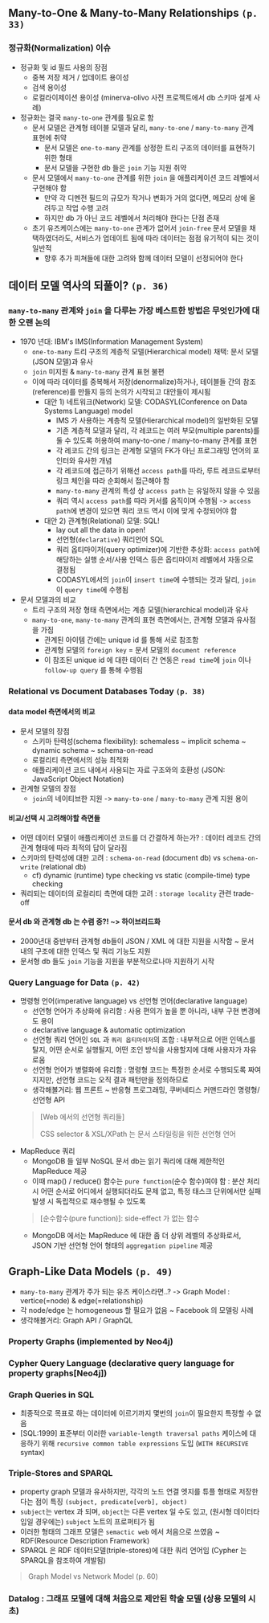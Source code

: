 ## Many-to-One & Many-to-Many Relationships `(p. 33)`

### 정규화(Normalization) 이슈
- 정규화 및 id 필드 사용의 장점
    - 중복 저장 제거 / 업데이트 용이성
    - 검색 용이성
    - 로컬라이제이션 용이성 (minerva-olivo 사전 프로젝트에서 db 스키마 설계 사례)
- 정규화는 결국 `many-to-one` 관계를 필요로 함
    - 문서 모델은 관계형 테이블 모델과 달리, `many-to-one` / `many-to-many` 관계 표현에 취약
        - 문서 모델은 `one-to-many` 관계를 상정한 트리 구조의 데이터를 표현하기 위한 형태
        - 문서 모델을 구현한 db 들은 `join` 기능 지원 취약
    - 문서 모델에서 `many-to-one` 관계를 위한 `join` 을 애플리케이션 코드 레벨에서 구현해야 함
        - 만약 각 디멘전 필드의 규모가 작거나 변화가 거의 없다면, 메모리 상에 올려두고 작업 수행 고려
        - 하지만 db 가 아닌 코드 레벨에서 처리해야 한다는 단점 존재
    - 초기 유즈케이스에는 `many-to-one` 관계가 없어서 `join-free` 문서 모델을 채택하였더라도, 서비스가 업데이트 됨에 따라 데이터는 점점 유기적이 되는 것이 일반적
        - 향후 추가 피쳐들에 대한 고려와 함께 데이터 모델이 선정되어야 한다

## 데이터 모델 역사의 되풀이? `(p. 36)`
### `many-to-many` 관계와 `join` 을 다루는 가장 베스트한 방법은 무엇인가에 대한 오랜 논의
- 1970 년대: IBM's IMS(Information Management System)
    - `one-to-many` 트리 구조의 계층적 모델(Hierarchical model) 채택: 문서 모델(JSON 모델)과 유사
    - `join` 미지원 & `many-to-many` 관계 표현 불편
    - 이에 따라 데이터를 중복해서 저장(denormalize)하거나, 테이블들 간의 참조(reference)를 만들지 등의 논의가 시작되고 대안들이 제시됨
        - 대안 1) 네트워크(Network) 모델: CODASYL(Conference on Data Systems Language) model
            - IMS 가 사용하는 계층적 모델(Hierarchical model)의 일반화된 모델
            - 기존 계층적 모델과 달리, 각 레코드는 여러 부모(multiple parents)를 둘 수 있도록 허용하여 many-to-one / many-to-many 관계를 표현
            - 각 레코드 간의 링크는 관계형 모델의 FK가 아닌 프로그래밍 언어의 포인터와 유사한 개념
            - 각 레코드에 접근하기 위해선 `access path`를 따라, 루트 레코드로부터 링크 체인을 따라 순회해서 접근해야 함
            - `many-to-many` 관계의 특성 상 `access path` 는 유일하지 않을 수 있음
            - 쿼리 역시 `access path`를 따라 커서를 움직이며 수행됨 -> `access path`에 변경이 있으면 쿼리 코드 역시 이에 맞게 수정되어야 함
        - 대안 2) 관계형(Relational) 모델: SQL!
            - lay out all the data in open! 
            - 선언형(`declarative`) 쿼리언어 SQL
            - 쿼리 옵티마이저(query optimizer)에 기반한 추상화: `access path`에 해당하는 실행 순서/사용 인덱스 등은 옵티마이저 레벨에서 자동으로 결정됨
            - CODASYL에서의 `join`이 `insert time`에 수행되는 것과 달리, `join`이 `query time`에 수행됨
- 문서 모델과의 비교
    - 트리 구조의 저장 형태 측면에서는 계층 모델(hierarchical model)과 유사
    - `many-to-one`, `many-to-many` 관계의 표현 측면에서는, 관계형 모델과 유사점을 가짐
        - 관계된 아이템 간에는 unique id 를 통해 서로 참조함
        - 관계형 모델의 `foreign key` = 문서 모델의 `document reference`
        - 이 참조된 unique id 에 대한 데이터 간 연동은 `read time`에 `join` 이나 `follow-up query` 를 통해 수행됨

### Relational vs Document Databases Today `(p. 38)`

#### data model 측면에서의 비교
- 문서 모델의 장점
    - 스키마 탄력성(schema flexibility): schemaless ~ implicit schema ~ dynamic schema ~ schema-on-read
    - 로컬리티 측면에서의 성능 최적화
    - 애플리케이션 코드 내에서 사용되는 자료 구조와의 호환성 (JSON: JavaScript Object Notation)
- 관계형 모델의 장점
    - `join`의 네이티브한 지원 -> `many-to-one` / `many-to-many` 관계 지원 용이

#### 비교/선택 시 고려해야할 측면들
- 어떤 데이터 모델이 애플리케이션 코드를 더 간결하게 하는가? : 데이터 레코드 간의 관계 형태에 따라 최적의 답이 달라짐
- 스키마의 탄력성에 대한 고려 : `schema-on-read` (document db) vs `schema-on-write` (relational db)
    - cf) dynamic (runtime) type checking vs static (compile-time) type checking
- 쿼리되는 데이터의 로컬리티 측면에 대한 고려 : `storage locality` 관련 trade-off

#### 문서 db 와 관계형 db 는 수렴 중?! ~> 하이브리드화
- 2000년대 중반부터 관계형 db들이 JSON / XML 에 대한 지원을 시작함 ~ 문서 내의 구조에 대한 인덱스 및 쿼리 기능도 지원
- 문서형 db 들도 `join` 기능을 지원을 부분적으로나마 지원하기 시작

### Query Language for Data `(p. 42)`
- 명령형 언어(imperative language) vs 선언형 언어(declarative language)
    - 선언형 언어가 추상화에 유리함 : 사용 편의가 높을 뿐 아니라, 내부 구현 변경에도 용이
    - declarative language & automatic optimization
    - 선언형 쿼리 언어인 `SQL` 과 `쿼리 옵티마이저`의 조합 : 내부적으로 어떤 인덱스를 탈지, 어떤 순서로 실행될지, 어떤 조인 방식을 사용할지에 대해 사용자가 자유로움
    - 선언형 언어가 병렬화에 유리함 : 명령형 코드는 특정한 순서로 수행되도록 짜여지지만, 선언형 코드는 오직 결과 패턴만을 정의하므로
    - 생각해볼거리: 웹 프론트 ~ 반응형 프로그래밍, 쿠버네티스 커맨드라인 명령형/선언형 API
    > [Web 에서의 선언형 쿼리들]
    >
    > CSS selector & XSL/XPath 는 문서 스타일링을 위한 선언형 언어
- MapReduce 쿼리
    - MongoDB 들 일부 NoSQL 문서 db는 읽기 쿼리에 대해 제한적인 MapReduce 제공
    - 이때 map() / reduce() 함수는 `pure function`(순수 함수)여야 함 : 분산 처리시 어떤 순서로 어디에서 실행되더라도 문제 없고, 특정 태스크 단위에서만 실패 발생 시 독립적으로 재수행될 수 있도록
    > [순수함수(pure function)]: side-effect 가 없는 함수
    - MongoDB 에서는 MapReduce 에 대한 좀 더 상위 레벨의 추상화로서, JSON 기반 선언형 언어 형태의 `aggregation pipeline` 제공
    
## Graph-Like Data Models `(p. 49)`
- `many-to-many` 관계가 주가 되는 유즈 케이스라면..? -> Graph Model : vertice(=node) & edge(=relationship)
- 각 node/edge 는 homogeneous 할 필요가 없음 ~ Facebook 의 모델링 사례
- 생각해볼거리: Graph API / GraphQL

### Property Graphs (implemented by Neo4j)

### Cypher Query Language (declarative query language for property graphs[Neo4j])

### Graph Queries in SQL
- 최종적으로 목표로 하는 데이터에 이르기까지 몇번의 `join`이 필요한지 특정할 수 없음
- [SQL:1999] 표준부터 이러한 `variable-length traversal paths` 케이스에 대응하기 위해 `recursive common table expressions` 도입 (`WITH RECURSIVE` syntax)

### Triple-Stores and SPARQL
- property graph 모델과 유사하지만, 각각의 노드 연결 엣지를 튜플 형태로 저장한다는 점이 특징 `(subject, predicate[verb], object)`
- `subject`는 vertex 과 되며, `object`는 다른 vertex 일 수도 있고, (원시형 데이터타입일 경우에는) `subject` 노트의 프로퍼티가 됨
- 이러한 형태의 그래프 모델은 `semactic web` 에서 처음으로 쓰였음 ~ RDF(Resource Description Framework)
- SPARQL 은 RDF 데이터모델(triple-stores)에 대한 쿼리 언어임 (Cypher 는 SPARQL을 참조하여 개발됨)
> Graph Model vs Network Model (p. 60)

### Datalog : 그래프 모델에 대해 처음으로 제안된 학술 모델 (상용 모델의 시초)
